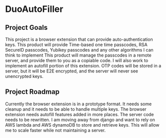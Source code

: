 # DuoAutoFiller
## Project Goals
This project is a browser extension that can provide auto-authentication keys. 
This product will provide Time-based one time passcodes, RSA SecureID passcodes, Yubikey passcodes and any other algorithms I can think to implement
This product will manage the passcodes in a remote server, and provide them to you as a copiable code.
I will also work to implement an autofill portion of this extension.
OTP codes will be stored in a server, but it will be E2E encrypted, and the server will never see unencrypted keys.
## Project Roadmap
Currently the browser extension is in a prototype format. It needs some cleanup and it needs to be able to handle multiple keys.
The browser extension needs autofill features added in more places.
The server code needs to be rewritten.
I am moving away from django and want to rely on AWS lambda and AWS dynamoDB to store and retrieve keys.
This will allow me to scale faster while not maintaining a server.

